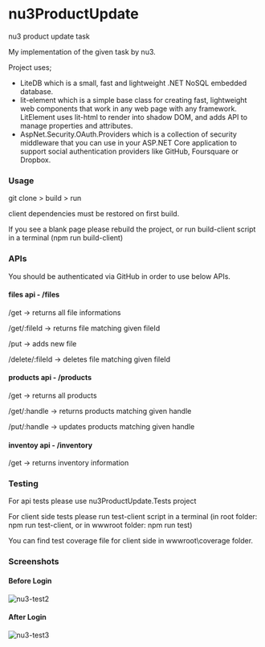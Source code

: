 # nu3ProductUpdate
nu3 product update task

My implementation of the given task by nu3.

Project uses; 
* LiteDB which is a small, fast and lightweight .NET NoSQL embedded database.
* lit-element which is a simple base class for creating fast, lightweight web components that work in any web page with any framework. LitElement uses lit-html to render into shadow DOM, and adds API to manage properties and attributes.
* AspNet.Security.OAuth.Providers  which is a collection of security middleware that you can use in your ASP.NET Core application to support social authentication providers like GitHub, Foursquare or Dropbox.

### Usage
git clone > build > run

client dependencies must be restored on first build.

If you see a blank page please rebuild the project, or run build-client script in a terminal (npm run build-client)

### APIs

You should be authenticated via GitHub in order to use below APIs. 

#### files api  - /files

/get -> returns all file informations

/get/:fileId -> returns  file matching given fileId

/put -> adds new file

/delete/:fileId -> deletes file matching given fileId

#### products api  - /products

/get -> returns all products

/get/:handle -> returns products matching given handle

/put/:handle -> updates products matching given handle

#### inventoy api - /inventory

/get -> returns inventory information

### Testing
For api tests please use nu3ProductUpdate.Tests project

For client side tests please run test-client script in a terminal (in root folder: npm run test-client,  or in wwwroot folder: npm run test) 

You can find test coverage file for client side in wwwroot\coverage folder.

### Screenshots
#### Before Login
![nu3-test2](https://user-images.githubusercontent.com/29313362/107345415-94621900-6ad4-11eb-803e-1886794ec669.PNG)

#### After Login
![nu3-test3](https://user-images.githubusercontent.com/29313362/107345409-93c98280-6ad4-11eb-90bb-9d1c1e10a221.PNG)

